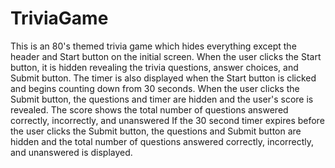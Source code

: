 # TriviaGame
This is an 80's themed trivia game which hides everything except the header and Start button on the initial screen.
When the user clicks the Start button, it is hidden revealing the trivia questions, answer choices, and Submit button.  The timer is also displayed when the Start button is clicked and begins counting down from 30 seconds.
When the user clicks the Submit button, the questions and timer are hidden and the user's score is revealed.
The score shows the total number of questions answered correctly, incorrectly, and unanswered
If the 30 second timer expires before the user clicks the Submit button, the questions and Submit button are hidden and the total number of questions answered correctly, incorrectly, and unanswered is displayed.

